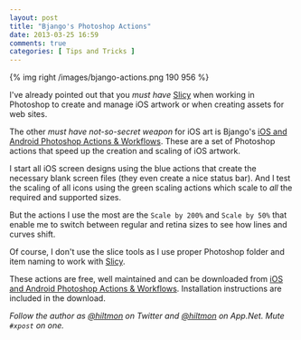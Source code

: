 ```yaml
---
layout: post
title: "Bjango's Photoshop Actions"
date: 2013-03-25 16:59
comments: true
categories: [ Tips and Tricks ]
---
```


{% img right /images/bjango-actions.png 190 956 %}

I've already pointed out that you *must have* [Slicy](https://hiltmon.com/blog/2012/07/11/slicy-photoshop-artwork/) when working in Photoshop to create and manage iOS artwork or when creating assets for web sites.

The other *must have not-so-secret weapon* for iOS art is Bjango's [iOS and Android Photoshop Actions & Workflows](http://bjango.com/articles/actions/). These are a set of Photoshop actions that speed up the creation and scaling of iOS artwork.

I start all iOS screen designs using the blue actions that create the necessary blank screen files (they even create a nice status bar). And I test the scaling of all icons using the green scaling actions which scale to *all* the required and supported sizes.

But the actions I use the most are the `Scale by 200%` and `Scale by 50%` that enable me to switch between regular and retina sizes to see how lines and curves shift.

Of course, I don't use the slice tools as I use proper Photoshop folder and item naming to work with [Slicy](https://hiltmon.com/blog/2012/07/11/slicy-photoshop-artwork/).

These actions are free, well maintained and can be downloaded from [iOS and Android Photoshop Actions & Workflows](http://bjango.com/articles/actions/). Installation instructions are included in the download.

*Follow the author as [@hiltmon](https://twitter.com/hiltmon) on Twitter and [@hiltmon](http://alpha.app.net/hiltmon) on App.Net. Mute `#xpost` on one.*